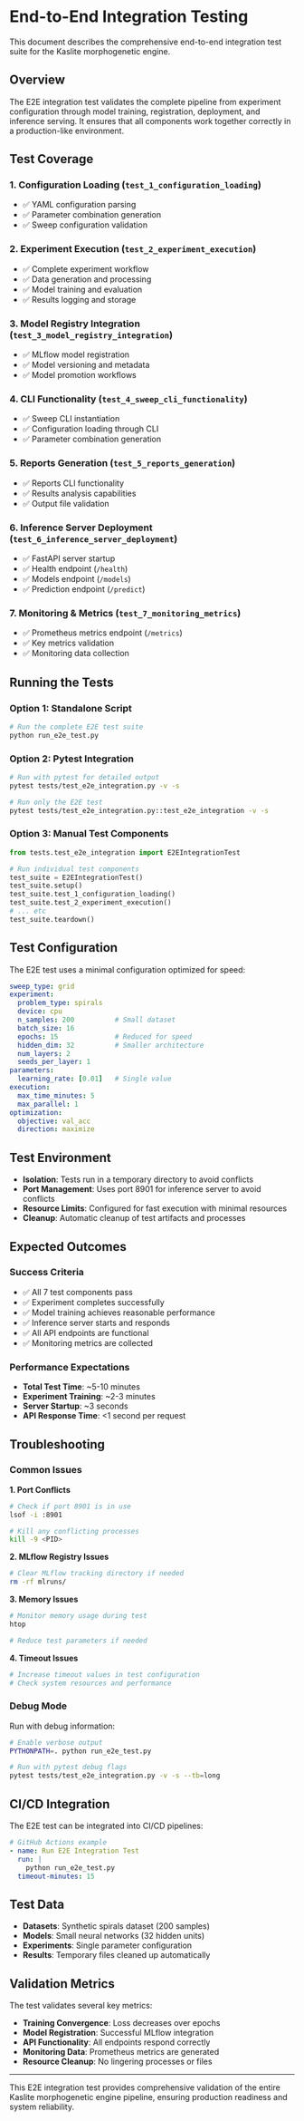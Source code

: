 # End-to-End Integration Testing

This document describes the comprehensive end-to-end integration test suite for the Kaslite morphogenetic engine.

## Overview

The E2E integration test validates the complete pipeline from experiment configuration through model training, registration, deployment, and inference serving. It ensures that all components work together correctly in a production-like environment.

## Test Coverage

### 1. Configuration Loading (`test_1_configuration_loading`)
- ✅ YAML configuration parsing
- ✅ Parameter combination generation
- ✅ Sweep configuration validation

### 2. Experiment Execution (`test_2_experiment_execution`)
- ✅ Complete experiment workflow
- ✅ Data generation and processing
- ✅ Model training and evaluation
- ✅ Results logging and storage

### 3. Model Registry Integration (`test_3_model_registry_integration`)
- ✅ MLflow model registration
- ✅ Model versioning and metadata
- ✅ Model promotion workflows

### 4. CLI Functionality (`test_4_sweep_cli_functionality`)
- ✅ Sweep CLI instantiation
- ✅ Configuration loading through CLI
- ✅ Parameter combination generation

### 5. Reports Generation (`test_5_reports_generation`)
- ✅ Reports CLI functionality
- ✅ Results analysis capabilities
- ✅ Output file validation

### 6. Inference Server Deployment (`test_6_inference_server_deployment`)
- ✅ FastAPI server startup
- ✅ Health endpoint (`/health`)
- ✅ Models endpoint (`/models`)
- ✅ Prediction endpoint (`/predict`)

### 7. Monitoring & Metrics (`test_7_monitoring_metrics`)
- ✅ Prometheus metrics endpoint (`/metrics`)
- ✅ Key metrics validation
- ✅ Monitoring data collection

## Running the Tests

### Option 1: Standalone Script
```bash
# Run the complete E2E test suite
python run_e2e_test.py
```

### Option 2: Pytest Integration
```bash
# Run with pytest for detailed output
pytest tests/test_e2e_integration.py -v -s

# Run only the E2E test
pytest tests/test_e2e_integration.py::test_e2e_integration -v -s
```

### Option 3: Manual Test Components
```python
from tests.test_e2e_integration import E2EIntegrationTest

# Run individual test components
test_suite = E2EIntegrationTest()
test_suite.setup()
test_suite.test_1_configuration_loading()
test_suite.test_2_experiment_execution()
# ... etc
test_suite.teardown()
```

## Test Configuration

The E2E test uses a minimal configuration optimized for speed:

```yaml
sweep_type: grid
experiment:
  problem_type: spirals
  device: cpu
  n_samples: 200          # Small dataset
  batch_size: 16
  epochs: 15              # Reduced for speed
  hidden_dim: 32          # Smaller architecture
  num_layers: 2
  seeds_per_layer: 1
parameters:
  learning_rate: [0.01]   # Single value
execution:
  max_time_minutes: 5
  max_parallel: 1
optimization:
  objective: val_acc
  direction: maximize
```

## Test Environment

- **Isolation**: Tests run in a temporary directory to avoid conflicts
- **Port Management**: Uses port 8901 for inference server to avoid conflicts
- **Resource Limits**: Configured for fast execution with minimal resources
- **Cleanup**: Automatic cleanup of test artifacts and processes

## Expected Outcomes

### Success Criteria
- ✅ All 7 test components pass
- ✅ Experiment completes successfully
- ✅ Model training achieves reasonable performance
- ✅ Inference server starts and responds
- ✅ All API endpoints are functional
- ✅ Monitoring metrics are collected

### Performance Expectations
- **Total Test Time**: ~5-10 minutes
- **Experiment Training**: ~2-3 minutes
- **Server Startup**: ~3 seconds
- **API Response Time**: <1 second per request

## Troubleshooting

### Common Issues

**1. Port Conflicts**
```bash
# Check if port 8901 is in use
lsof -i :8901

# Kill any conflicting processes
kill -9 <PID>
```

**2. MLflow Registry Issues**
```bash
# Clear MLflow tracking directory if needed
rm -rf mlruns/
```

**3. Memory Issues**
```bash
# Monitor memory usage during test
htop

# Reduce test parameters if needed
```

**4. Timeout Issues**
```bash
# Increase timeout values in test configuration
# Check system resources and performance
```

### Debug Mode

Run with debug information:
```bash
# Enable verbose output
PYTHONPATH=. python run_e2e_test.py

# Run with pytest debug flags
pytest tests/test_e2e_integration.py -v -s --tb=long
```

## CI/CD Integration

The E2E test can be integrated into CI/CD pipelines:

```yaml
# GitHub Actions example
- name: Run E2E Integration Test
  run: |
    python run_e2e_test.py
  timeout-minutes: 15
```

## Test Data

- **Datasets**: Synthetic spirals dataset (200 samples)
- **Models**: Small neural networks (32 hidden units)
- **Experiments**: Single parameter configuration
- **Results**: Temporary files cleaned up automatically

## Validation Metrics

The test validates several key metrics:
- **Training Convergence**: Loss decreases over epochs
- **Model Registration**: Successful MLflow integration
- **API Functionality**: All endpoints respond correctly
- **Monitoring Data**: Prometheus metrics are generated
- **Resource Cleanup**: No lingering processes or files

---

This E2E integration test provides comprehensive validation of the entire Kaslite morphogenetic engine pipeline, ensuring production readiness and system reliability.
